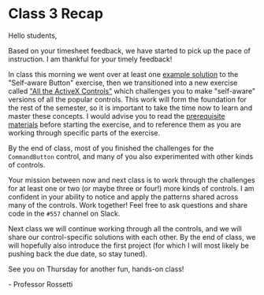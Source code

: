 # Class 3 Recap

Hello students,

Based on your timesheet feedback, we have started to pick up the pace of instruction. I am thankful for your timely feedback!

In class this morning we went over at least one [example solution](https://github.com/prof-rossetti/georgetown-opim-557-20-201710/blob/master/exercises/self-aware-button/counting-clicks-solution.md) to the "Self-aware Button" exercise, then we transitioned into a new exercise called ["All the ActiveX Controls"](https://github.com/prof-rossetti/georgetown-opim-557-20-201710/blob/master/exercises/all-the-controls/exercise.md) which challenges you to make "self-aware" versions of all the popular controls. This work will form the foundation for the rest of the semester, so it is important to take the time now to learn and master these concepts. I would advise you to read the [prerequisite materials](https://github.com/prof-rossetti/georgetown-opim-557-20-201710/blob/master/exercises/all-the-controls/exercise.md#prerequisites) before starting the exercise, and to reference them as you are working through specific parts of the exercise.

By the end of class, most of you finished the challenges for the `CommandButton` control, and many of you also experimented with other kinds of controls.

Your mission between now and next class is to work through the challenges for at least one or two (or maybe three or four!) more kinds of controls. I am confident in your ability to notice and apply the patterns shared across many of the controls. Work together! Feel free to ask questions and share code in the `#557` channel on Slack.

Next class we will continue working through all the controls, and we will share our control-specific solutions with each other. By the end of class, we will hopefully also introduce the first project (for which I will most likely be pushing back the due date, so stay tuned).

See you on Thursday for another fun, hands-on class!

\- Professor Rossetti
